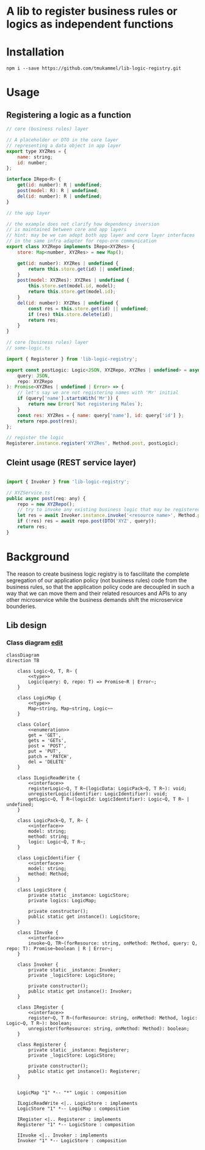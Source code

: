# A lib to register business rules or logics as independent functions

# Installation

```
npm i --save https://github.com/tmukammel/lib-logic-registry.git
```

# Usage

## Registering a logic as a function

```javascript
// core (business rules) layer

// A placeholder or DTO in the core layer
// representing a data object in app layer
export type XYZRes = {
	name: string;
	id: number;
};

interface IRepo<R> {
	get(id: number): R | undefined;
	post(model: R): R | undefined;
	del(id: number): R | undefined;
}

// the app layer

// the example does not clarify how dependency inversion
// is maintained between core and app layers
// hint: may be we can adopt both app layer and core layer interfaces
// in the same infra adapter for repo-orm communication
export class XYZRepo implements IRepo<XYZRes> {
	store: Map<number, XYZRes> = new Map();

	get(id: number): XYZRes | undefined {
		return this.store.get(id) || undefined;
	}
	post(model: XYZRes): XYZRes | undefined {
		this.store.set(model.id, model);
		return this.store.get(model.id);
	}
	del(id: number): XYZRes | undefined {
		const res = this.store.get(id) || undefined;
		if (res) this.store.delete(id);
		return res;
	}
}

// core (business rules) layer
// some-logic.ts

import { Registerer } from 'lib-logic-registry';

export const postLogic: Logic<JSON, XYZRepo, XYZRes | undefined> = async (
	query: JSON,
	repo: XYZRepo
): Promise<XYZRes | undefined | Error> => {
    // let's say we are not registering names with 'Mr' initial
	if (query['name'].startsWith('Mr')) {
		return new Error(`Not registering Males`);
	}
	const res: XYZRes = { name: query['name'], id: query['id'] };
	return repo.post(res);
};

// register the logic
Registerer.instance.register('XYZRes', Method.post, postLogic);
```

## Cleint usage (REST service layer)

```javascript

import { Invoker } from 'lib-logic-registry';

// XYZService.ts
public async post(req: any) {
    repo = new XYZRepo();
    // try to invoke any existing business logic that may be registered
    let res = await Invoker.instance.invoke('<resource name>', Method.post, query, repo);
    if (!res) res = await repo.post(DTO('XYZ', query));
    return res;
}
```

# Background

The reason to create business logic registry is to fascilitate the complete segregation of our application policy (not business rules) code from the business rules, so that the application policy code are decoupled in such a way that we can move them and their related resources and APIs to any other microservice while the business demands shift the microservice bounderies.

## Lib design

### Class diagram [edit](https://mermaid.live/edit#pako:eNq9Vm1v2jAQ_iuWvxSmFAEpDZi20taiDaloHWWaNEWq3MSA1cTOHKcaa-G3z3FeiCGiTKqWL3Hu5XnuzudzXqDHfQIR9AIcxzcULwQOXeZTQTxJOQOzTy5zGVCPtgC3fEG9zTcLzCww3YCXTJc-FxdyFZGrq61E2zZ-JUSsEFAugkQcgVkTXF6BO8FDGpPNFLyCkRBcbIaZ47qGb4Kjw0zKYBNLQdnCMtZZtJta5GsecGGgEpaEROA07yr4gkhwCU4-j2YnliGNc3FclUc81uZ3X-8N-yjJxN9NKZbeUss_zq6_VDU-CVL5zeh2NBud1GYw1ulNCfZ_CCqJWSLKJBFz7Bl1EmRBYyXf7qLaxEaQft1giVFWsDvsPRXKJgLPnPrDLUbCDJQG9QmTdE6JyN3HpWDfWVWthnvs17kahqpNEuaTOWXEP9ApZej73VlbkFB1f4BA1i-VOEMil9yvUeh4d2I7EM82oXcIZqLfB9juJRdGG0SCPmPVGbFUXe2BB8rUinkEVeyH--Y6yRiVh29YcFWNPK7AROIpjEazCpI8Boorp0wPT8HaaNbw7vb0mD3zp2N6mWpDvQeqj-ZcTEnME5EmVxx_ziZG6SywP4xQOYoeOQ8IZqrT3hpKWYziuErnxjVlfgjKYuwU5r2qbXLvZjHNz_E_DI7y3B5Z77rjouLKS51mKs2ZchywAVGTWpHZsXu0tS9D-n-bZJCXyWTL8vpzYceF4MPpqVp9UCutAEhRhurGoemdVfjsXgsXr61WdT4gQMMoIKGaTHGFJVNueUrqepKyeTR8peD78BXlDnwRUB1BPgg0fHHg9rELzdvA0ILqdg8x9dXvju4KF8qlwnIhUsuALpbShS5bK0OcSH6_Yh5EajuJBQVPFkuI5jiI1VcS-Wq385-lUhph9pPzsHDJjEY-VZGUNkR_TvJfrvSl_SB6gb8hOrNbHdtxHLvvdM8GvXPHgiuIOt1Oq9fu2-12xxkMBudde23BP5qp02r37J7Tcbrndn_QP2vb67_9gBh2)

```mermaid
classDiagram
direction TB

    class Logic~Q, T, R~ {
        <<type>>
        Logic(query: Q, repo: T) => Promise~R | Error~;
    }

    class LogicMap {
        <<type>>
        Map~string, Map~string, Logic~~
    }

    class Color{
        <<enumeration>>
        get = 'GET',
        gets = 'GETs',
        post = 'POST',
        put = 'PUT',
        patch = 'PATCH',
        del = 'DELETE'
    }

    class ILogicReadWrite {
        <<interface>>
        registerLogic~Q, T R~(logicData: LogicPack~Q, T R~): void;
        unregisterLogic(identifier: LogicIdentifier): void;
        getLogic~Q, T R~(logicId: LogicIdentifier): Logic~Q, T R~ | undefined;
    }

    class LogicPack~Q, T, R~ {
        <<interface>>
        model: string;
        method: string;
        logic: Logic~Q, T R~;
    }

    class LogicIdentifier {
        <<interface>>
        model: string;
        method: Method;
    }

    class LogicStore {
        private static _instance: LogicStore;
        private logics: LogicMap;

        private constructor();
        public static get instance(): LogicStore;
    }

    class IInvoke {
        <<interface>>
        invoke~Q, TR~(forResource: string, onMethod: Method, query: Q, repo: T): Promise~boolean | R | Error~;
    }

    class Invoker {
        private static _instance: Invoker;
        private _logicStore: LogicStore;

        private constructor();
        public static get instance(): Invoker;
    }

    class IRegister {
        <<interface>>
        register~Q, T R~(forResource: string, onMethod: Method, logic: Logic~Q, T R~): boolean;
	    unregister(forResource: string, onMethod: Method): boolean;
    }

    class Registerer {
        private static _instance: Registerer;
	    private _logicStore: LogicStore;

        private constructor();
        public static get instance(): Registerer;
    }


    LogicMap "1" *-- "*" Logic : composition

    ILogicReadWrite <|.. LogicStore : implements
    LogicStore "1" *-- LogicMap : composition

    IRegister <|.. Registerer : implements
    Registerer "1" *-- LogicStore : composition

    IInvoke <|.. Invoker : implements
    Invoker "1" *-- LogicStore : composition
```

